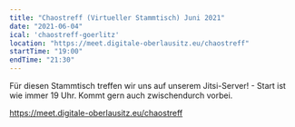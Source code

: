 ```yaml
---
title: "Chaostreff (Virtueller Stammtisch) Juni 2021"
date: "2021-06-04"
ical: 'chaostreff-goerlitz'
location: "https://meet.digitale-oberlausitz.eu/chaostreff"
startTime: "19:00"
endTime: "21:30"
---
```


Für diesen Stammtisch treffen wir uns auf unserem Jitsi-Server! - Start ist wie immer 19 Uhr. 
Kommt gern auch zwischendurch vorbei.

https://meet.digitale-oberlausitz.eu/chaostreff
